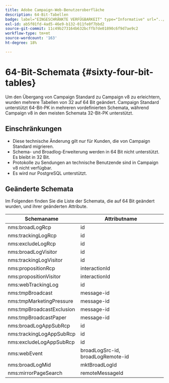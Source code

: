 ```yaml
---
title: Adobe Campaign-Web-Benutzeroberfläche
description: 64-Bit-Tabellen
badge: label="EINGESCHRÄNKTE VERFÜGBARKEIT" type="Informative" url="../campaign-standard-migration-home.md" tooltip="Auf Campaign Standard migrierte Benutzende beschränkt"
exl-id: ab5f01fd-4ad5-46e9-b132-011fe0f7bbd2
source-git-commit: 11c49b273164b632bcffb7de01890c6f9d7ae9c2
workflow-type: tm+mt
source-wordcount: '163'
ht-degree: 18%

---
```


# 64-Bit-Schemata {#sixty-four-bit-tables}

Um den Übergang von Campaign Standard zu Campaign v8 zu erleichtern, wurden mehrere Tabellen von 32 auf 64 Bit geändert. Campaign Standard unterstützt 64-Bit-PK in mehreren vordefinierten Schemata, während Campaign v8 in den meisten Schemata 32-Bit-PK unterstützt.

## Einschränkungen

* Diese technische Änderung gilt nur für Kunden, die von Campaign Standard migrieren.
* Schema- und Broadlog-Erweiterung werden in 64 Bit nicht unterstützt. Es bleibt in 32 Bit.
* Protokolle zu Sendungen an technische Benutzende sind in Campaign v8 nicht verfügbar.
* Es wird nur PostgreSQL unterstützt.

## Geänderte Schemata

Im Folgenden finden Sie die Liste der Schemata, die auf 64 Bit geändert wurden, und ihrer geänderten Attribute.

| Schemaname | Attributname |
|--- |--- |
| nms:broadLogRcp | id |
| nms:trackingLogRcp | id |
| nms:excludeLogRcp | id |
| nms:broadLogVisitor | id |
| nms:trackingLogVisitor | id |
| nms:propositionRcp | interactionId |
| nms:propositionVisitor | interactionId |
| nms:webTrackingLog | id |
| nms:tmpBroadcast | message-id |
| nms:tmpMarketingPressure | message-id |
| nms:tmpBroadcastExclusion | message-id |
| nms:tmpBroadcastPaper | message-id |
| nms:broadLogAppSubRcp | id |
| nms:trackingLogAppSubRcp | id |
| nms:excludeLogAppSubRcp | id |
| nms:webEvent | broadLogSrc-id, broadLogRemote-id |
| nms:broadLogMid | mktBroadLogId |
| nms:mirrorPageSearch | remoteMessageId |
